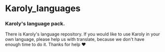 # Karoly_languages
### Karoly's language pack.
There is Karoly's language repository. If you would like to use Karoly in your own language, please help us with translate, because we don't have enough time to do it. Thanks for help ❤️
